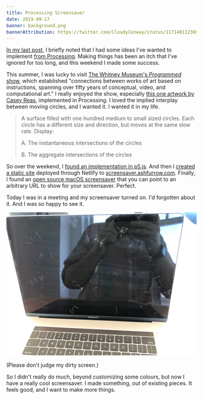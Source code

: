 ```yaml
---
title: Processing Screensaver
date: 2019-09-17
banner: background.png
bannerAttribution: https://twitter.com/CloudyConway/status/1171401123695091712
---
```



[In my last post](/blog/my-first-xoxo-impressions-thoughts-feels/), I briefly noted that I had some ideas I've wanted to implement [from Processing](https://p5js.org). Making things has been an itch that I've ignored for too long, and this weekend I made some success.


This summer, I was lucky to visit [The Whitney Museum's _Programmed_ show](https://whitney.org/exhibitions/programmed), which established "connections between works of art based on instructions, spanning over fifty years of conceptual, video, and computational art." I really enjoyed the show, especially [this one artwork by Casey Reas](https://whitney.org/exhibitions/software-structures), implemented in Processing. I loved the implied interplay between moving circles, and I wanted it. I wanted it in my life.

> A surface filled with one hundred medium to small sized circles. Each circle has a different size and direction, but moves at the same slow rate. 
> Display: 
>
> A. The instantaneous intersections of the circles 
>
> B. The aggregate intersections of the circles 

So over the weekend, I [found an implementation in p5.js](https://artport.whitney.org/commissions/softwarestructures2016/s3_1/). And then I [created a static site](https://github.com/ashfurrow/screensaver) deployed through Netlify to [screensaver.ashfurrow.com](https://screensaver.ashfurrow.com). Finally, I found an [open source macOS screensaver](https://github.com/liquidx/webviewscreensaver) that you can point to an arbitrary URL to show for your screensaver. Perfect.

Today I was in a meeting and my screensaver turned on. I'd forgotten about it. And I was so happy to see it.

![Photo of my screensaver](photo.jpg)

(Please don't judge my dirty screen.)

So I didn't really do much, beyond customizing some colours, but now I have a really cool screensaver. I made something, out of existing pieces. It feels good, and I want to make more things.
  